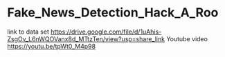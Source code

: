 # Fake_News_Detection_Hack_A_Roo

link to data set
https://drive.google.com/file/d/1uAhis-ZsgOv_L6nWQOVanx8d_MTtzTen/view?usp=share_link
Youtube video
https://youtu.be/tpWt0_M4p98
